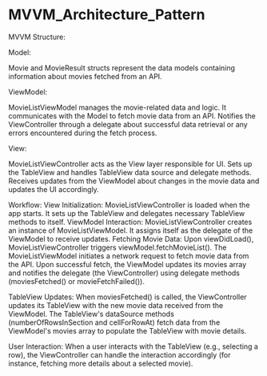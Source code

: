 # MVVM_Architecture_Pattern

MVVM Structure:

Model:

Movie and MovieResult structs represent the data models containing information about movies fetched from an API.

ViewModel:

MovieListViewModel manages the movie-related data and logic.
It communicates with the Model to fetch movie data from an API.
Notifies the ViewController through a delegate about successful data retrieval or any errors encountered during the fetch process.

View:

MovieListViewController acts as the View layer responsible for UI.
Sets up the TableView and handles TableView data source and delegate methods.
Receives updates from the ViewModel about changes in the movie data and updates the UI accordingly.

Workflow:
View Initialization:
MovieListViewController is loaded when the app starts.
It sets up the TableView and delegates necessary TableView methods to itself.
ViewModel Interaction:
MovieListViewController creates an instance of MovieListViewModel.
It assigns itself as the delegate of the ViewModel to receive updates.
Fetching Movie Data:
Upon viewDidLoad(), MovieListViewController triggers viewModel.fetchMovieList().
The MovieListViewModel initiates a network request to fetch movie data from the API.
Upon successful fetch, the ViewModel updates its movies array and notifies the delegate (the ViewController) using delegate methods (moviesFetched() or movieFetchFailed()).

TableView Updates:
When moviesFetched() is called, the ViewController updates its TableView with the new movie data received from the ViewModel.
The TableView's dataSource methods (numberOfRowsInSection and cellForRowAt) fetch data from the ViewModel's movies array to populate the TableView with movie details.

User Interaction:
When a user interacts with the TableView (e.g., selecting a row), the ViewController can handle the interaction accordingly (for instance, fetching more details about a selected movie).
